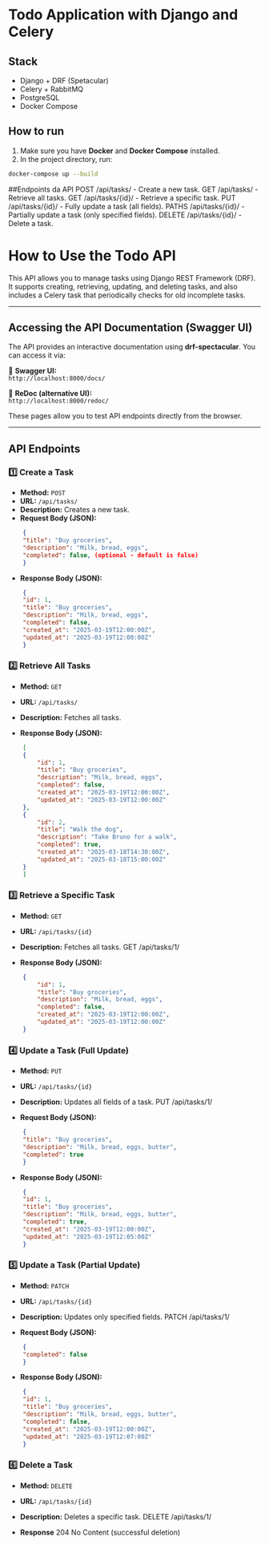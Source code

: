 # Todo Application with Django and Celery

## Stack
- Django + DRF (Spetacular)
- Celery + RabbitMQ
- PostgreSQL
- Docker Compose

## How to run

1. Make sure you have **Docker** and **Docker Compose** installed.
2. In the project directory, run:
```bash
docker-compose up --build
```


##Endpoints da API
POST /api/tasks/ - Create a new task.
GET /api/tasks/ - Retrieve all tasks.
GET /api/tasks/{id}/ - Retrieve a specific task.
PUT /api/tasks/{id}/ - Fully update a task (all fields).
PATHS /api/tasks/{id}/ - Partially update a task (only specified fields).
DELETE /api/tasks/{id}/ - Delete a task.

# How to Use the Todo API

This API allows you to manage tasks using Django REST Framework (DRF). It supports creating, retrieving, updating, and deleting tasks, and also includes a Celery task that periodically checks for old incomplete tasks.

---

## Accessing the API Documentation (Swagger UI)
The API provides an interactive documentation using **drf-spectacular**. You can access it via:

🔹 **Swagger UI:**  
`http://localhost:8000/docs/`

🔹 **ReDoc (alternative UI):**  
`http://localhost:8000/redoc/`

These pages allow you to test API endpoints directly from the browser.

---

## API Endpoints

### **1️⃣ Create a Task**
- **Method:** `POST`
- **URL:** `/api/tasks/`
- **Description:** Creates a new task.
- **Request Body (JSON):**
```json
    {
    "title": "Buy groceries",
    "description": "Milk, bread, eggs",
    "completed": false, (optional - default is false)
    }
```

- **Response Body (JSON):**
```json
    {
    "id": 1,
    "title": "Buy groceries",
    "description": "Milk, bread, eggs",
    "completed": false,
    "created_at": "2025-03-19T12:00:00Z",
    "updated_at": "2025-03-19T12:00:00Z"
    }
```

### **2️⃣ Retrieve All Tasks**
- **Method:** `GET`
- **URL:** `/api/tasks/`
- **Description:** Fetches all tasks.

- **Response Body (JSON):**
```json
    [
    {
        "id": 1,
        "title": "Buy groceries",
        "description": "Milk, bread, eggs",
        "completed": false,
        "created_at": "2025-03-19T12:00:00Z",
        "updated_at": "2025-03-19T12:00:00Z"
    },
    {
        "id": 2,
        "title": "Walk the dog",
        "description": "Take Bruno for a walk",
        "completed": true,
        "created_at": "2025-03-18T14:30:00Z",
        "updated_at": "2025-03-18T15:00:00Z"
    }
    ]
```

### **3️⃣ Retrieve a Specific Task**
- **Method:** `GET`
- **URL:** `/api/tasks/{id}`
- **Description:** Fetches all tasks.
GET /api/tasks/1/

- **Response Body (JSON):**
```json
    {
        "id": 1,
        "title": "Buy groceries",
        "description": "Milk, bread, eggs",
        "completed": false,
        "created_at": "2025-03-19T12:00:00Z",
        "updated_at": "2025-03-19T12:00:00Z"
    }
```

### **4️⃣ Update a Task (Full Update)**
- **Method:** `PUT`
- **URL:** `/api/tasks/{id}`
- **Description:** Updates all fields of a task.
PUT /api/tasks/1/

- **Request Body (JSON):**
```json
    {
    "title": "Buy groceries",
    "description": "Milk, bread, eggs, butter",
    "completed": true
    }
```

- **Response Body (JSON):**
```json
    {
    "id": 1,
    "title": "Buy groceries",
    "description": "Milk, bread, eggs, butter",
    "completed": true,
    "created_at": "2025-03-19T12:00:00Z",
    "updated_at": "2025-03-19T12:05:00Z"
    }
```

### **5️⃣ Update a Task (Partial Update)**
- **Method:** `PATCH`
- **URL:** `/api/tasks/{id}`
- **Description:** Updates only specified fields.
PATCH /api/tasks/1/

- **Request Body (JSON):**
```json
    {
    "completed": false
    }
```

- **Response Body (JSON):**
```json
    {
    "id": 1,
    "title": "Buy groceries",
    "description": "Milk, bread, eggs, butter",
    "completed": false,
    "created_at": "2025-03-19T12:00:00Z",
    "updated_at": "2025-03-19T12:07:00Z"
    }
```

### **6️⃣ Delete a Task**
- **Method:** `DELETE`
- **URL:** `/api/tasks/{id}`
- **Description:** Deletes a specific task.
DELETE /api/tasks/1/

- **Response**
204 No Content (successful deletion)
